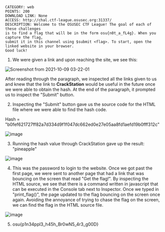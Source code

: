 

    CATEGORY: web
    POINTS: 200
    DOWNLOAD LINK: None
    ACCESS: http://chal.ctf-league.osusec.org:31337/
    DESCRIPTION: Welcome to the OSUSEC CTF League! The goal of each of these challenges 
    is to find a flag that will be in the form osu{n0t_a_fL4g}. When you capture the flag, 
    submit it in this channel using $submit <flag>. To start, open the linked website in your browser. 
    Good luck!





  1.  We were given a link and upon reaching the site, we see this:


  ![Screenshot from 2021-10-09 03-22-01](https://user-images.githubusercontent.com/47869961/136654639-d7ed2ef5-dfb8-4237-8d60-f0ff5dee7b81.jpg)


  After reading through the paragraph, we inspected all the links given to us and knew that the link to
  **CrackStation** would be useful in the future once we were able to obtain the hash. At the end of the paragraph,
  it prompted us to inspect the "Submit" button.


  2.  Inspecting the "Submit" button gave us the source code for the HTML file where we were able to find 
  the hash code.
  
  Hash = "b0fef621727ff82a7d334d9f1f047dc662ed0e27e05aa8fd1aefd19b0fff312c"

  ![image](https://user-images.githubusercontent.com/47869961/136655093-0d17f4d6-3e77-4a8f-b18f-14b50fcd525a.png)
  
  3. Running the hash value through CrackStation gave up the result: "pineapple"

  ![image](https://user-images.githubusercontent.com/47869961/136655355-feb2c259-4372-492a-8b83-12eeca0f24cd.png)
  
  4. This was the password to login to the website. Once we got past the first page, we were sent to another page
  that had a link that was bouncing on the screen that read "Get the flag!". By inspecting the HTML source,
  we see that there is a command written in javascript that can be executed in the Console tab next to Inspector.
  Once we typed in "print_flag()", the page updated to the flag bouncing on the screen once again. Avoiding
  the annoyance of trying to chase the flag on the screen, we can find the flag in the HTML source file.
  
  ![image](https://user-images.githubusercontent.com/47869961/136655557-3f54b259-aa2c-4a4f-9d83-3610b8803363.png)
  
  5. osu{p1n34ppl3_h45h_Br0wN5_4r3_g00D}
